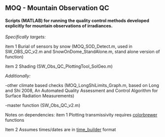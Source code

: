 ## MOQ - Mountain Observation QC

#### Scripts (MATLAB) for running the quality control methods developed explicitly for mountain observations of irradiances. 
_Specifically targets:_

item 1 Burial of sensors by snow (MOQ_SOD_Detect.m, used in SW_OBS_QC_v2.m and SnowOnDome_StandAlone.m, stand alone version of function)

item 2 Shading (SW_Obs_QC_PlottingTool_SolGeo.m)

_Additionally:_

-other climate based checks (MOQ_LongShiLimits_Graph.m, based on Long and Shi 2008, An Automated Quality Assessment and Control Algorithm for Surface Radiation Measurements)

-master function (SW_Obs_QC_v2.m)

Notes on dependencies: 
item 1 Plotting transmissivity requires [colorbrewer](http://www.mathworks.com/matlabcentral/fileexchange/34087-cbrewer---colorbrewer-schemes-for-matlab)
functions

Item 2 Assumes times/dates are in [time_builder](github.com/klapo/time_tools) format
